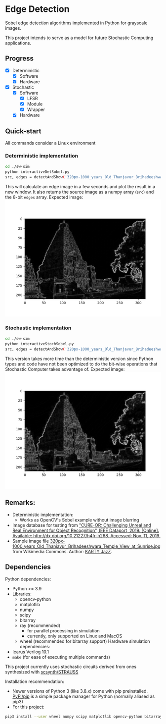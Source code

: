 # Edge Detection

Sobel edge detection algorithms implemented in Python for grayscale images.

This project intends to serve as a model for future Stochastic Computing applications.

## Progress
- [x] Deterministic
  - [x] Software
  - [x] Hardware
- [x] Stochastic
  - [x] Software
    - [x] LFSR
    - [x] Module
    - [x] Wrapper
  - [x] Hardware

## Quick-start
All commands consider a Linux environment

### Deterministic implementation
```bash
cd ./sw-sim
python interactiveDetSobel.py
src, edges = detectAndShow('320px-1000_years_Old_Thanjavur_Brihadeeshwara_Temple_View_at_Sunrise.jpg')
```
This will calculate an edge image in a few seconds and plot the result in a new window. It also returns the source image as a numpy array (`src`) and the 8-bit `edges` array.
Expected image:
![Temple View edge image processed by deterministic algorithm](./320px_det_edges.png?raw=true "Temple View edge image processed by deterministic algorithm")

### Stochastic implementation
```bash
cd ./sw-sim
python interactiveStochSobel.py
src, edges = detectAndShow('320px-1000_years_Old_Thanjavur_Brihadeeshwara_Temple_View_at_Sunrise.jpg')
```
This version takes more time than the deterministic version since Python types and code have not been optimized to do the bit-wise operations that Stochastic Computer takes advantage of.
Expected image:
![Temple View edge image processed by stochastic algorithm](./320px_stoch_edges.png?raw=true "Temple View edge image processed by stochastic algorithm")

## Remarks:
* Deterministic implementation:
	* Works as OpenCV's Sobel example without image blurring
* Image database for testing from ["CURE-OR: Challenging Unreal and Real Environment for Object Recognition", IEEE Dataport, 2019. [Online]. Available: http://dx.doi.org/10.21227/h4fr-h268. Accessed: Nov. 11, 2019.](https://ieee-dataport.org/open-access/cure-or-challenging-unreal-and-real-environment-object-recognition)
* Sample image file [320px-1000_years_Old_Thanjavur_Brihadeeshwara_Temple_View_at_Sunrise.jpg](https://commons.wikimedia.org/wiki/File:1000_years_Old_Thanjavur_Brihadeeshwara_Temple_View_at_Sunrise.jpg) from Wikimedia Commons. Author: [KARTY JazZ](https://commons.wikimedia.org/wiki/User:KARTY_JazZ).

## Dependencies
Python dependencies:
* Python >= 3.9
* Libraries:
  * opencv-python
  * matplotlib
  * numpy
  * scipy
  * bitarray
  * ray (recommended)
    * for parallel processing in simulation
    * currently, only supported on Linux and MacOS
  * wheel (recommended for bitarray support)
Hardware simulation dependencies:
* Icarus Verilog 10.1
* `make` (for ease of executing multiple commands)

This project currently uses stochastic circuits derived from ones synthesized with [scsynth/STRAUSS](https://github.com/arminalaghi/scsynth)

Installation recommendation:
* Newer versions of Python 3 (like 3.8.x) come with pip preinstalled. [PyPi/pip](https://pypi.org/) is a simple package manager for Python (normally aliased as pip3)
* For this project:
```bash
pip3 install --user wheel numpy scipy matplotlib opencv-python bitarray 'ray[default]'
```

